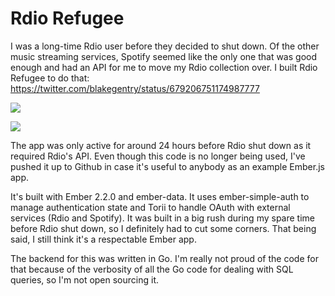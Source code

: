 # Rdio Refugee

I was a long-time Rdio user before they decided to shut down. Of the other music streaming services, Spotify seemed like the only one that was good enough and had an API for me to move my Rdio collection over. I built Rdio Refugee to do that: https://twitter.com/blakegentry/status/679206751174987777

![](http://cl.ly/3y0E3b3A0f45/data)

![](http://cl.ly/0O0t052k1u2P/data)

The app was only active for around 24 hours before Rdio shut down as it required Rdio's API. Even though this code is no longer being used, I've pushed it up to Github in case it's useful to anybody as an example Ember.js app.

It's built with Ember 2.2.0 and ember-data. It uses ember-simple-auth to manage authentication state and Torii to handle OAuth with external services (Rdio and Spotify). It was built in a big rush during my spare time before Rdio shut down, so I definitely had to cut some corners. That being said, I still think it's a respectable Ember app.

The backend for this was written in Go. I'm really not proud of the code for that because of the verbosity of all the Go code for dealing with SQL queries, so I'm not open sourcing it.
